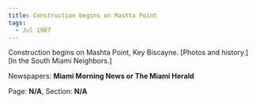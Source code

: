```yaml
---  
title: Construction begins on Mashta Point  
tags:  
  - Jul 1987  
---  
```

  
Construction begins on Mashta Point, Key Biscayne. [Photos and history.] [In the South Miami Neighbors.]  
  
Newspapers: **Miami Morning News or The Miami Herald**  
  
Page: **N/A**, Section: **N/A** 
